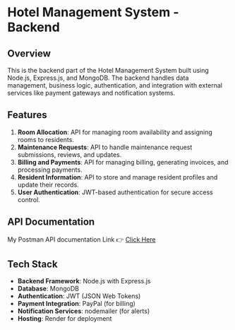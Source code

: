 # Hotel Management System - Backend

## Overview

This is the backend part of the Hotel Management System built using Node.js, Express.js, and MongoDB. The backend handles data management, business logic, authentication, and integration with external services like payment gateways and notification systems.

## Features

1. **Room Allocation**: API for managing room availability and assigning rooms to residents.
2. **Maintenance Requests**: API to handle maintenance request submissions, reviews, and updates.
3. **Billing and Payments**: API for managing billing, generating invoices, and processing payments.
4. **Resident Information**: API to store and manage resident profiles and update their records.
5. **User Authentication**: JWT-based authentication for secure access control.

## API Documentation

My Postman API documentation Link 👉 [Click Here](https://documenter.getpostman.com/view/39168834/2sAYHwJPuJ#4f412d8d-029d-412c-82ef-00ec639c3613)

## Tech Stack

- **Backend Framework**: Node.js with Express.js
- **Database**: MongoDB
- **Authentication**: JWT (JSON Web Tokens)
- **Payment Integration**:  PayPal (for billing)
- **Notification Services**: nodemailer (for alerts)
- **Hosting**:  Render for deployment
